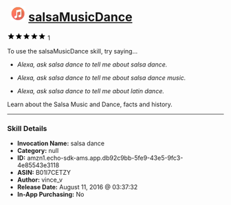 # &nbsp;<img src="skill_icon" alt="salsaMusicDance icon" width="36"> [salsaMusicDance](http://alexa.amazon.com/#skills/amzn1.echo-sdk-ams.app.db92c9bb-5fe9-43e5-9fc3-4e85543e3118)
![5 stars](../../images/ic_star_black_18dp_1x.png)![5 stars](../../images/ic_star_black_18dp_1x.png)![5 stars](../../images/ic_star_black_18dp_1x.png)![5 stars](../../images/ic_star_black_18dp_1x.png)![5 stars](../../images/ic_star_black_18dp_1x.png) 1

To use the salsaMusicDance skill, try saying...

* *Alexa, ask salsa dance to tell me about salsa dance.*

* *Alexa, ask salsa dance to tell me about salsa dance music.*

* *Alexa, ask salsa dance to tell me about latin dance.*

Learn about the Salsa Music and Dance, facts and history.

***

### Skill Details

* **Invocation Name:** salsa dance
* **Category:** null
* **ID:** amzn1.echo-sdk-ams.app.db92c9bb-5fe9-43e5-9fc3-4e85543e3118
* **ASIN:** B01I7CETZY
* **Author:** vince_v
* **Release Date:** August 11, 2016 @ 03:37:32
* **In-App Purchasing:** No
